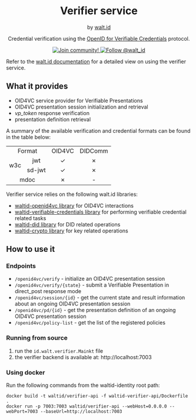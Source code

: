 <div align="center">
 <h1>Verifier service</h1>
 <span>by </span><a href="https://walt.id">walt.id</a>
  <p>Credential verification using the
<a href="https://openid.net/sg/openid4vc/">OpenID for Verifiable Credentials</a>
protocol.<p>

<a href="https://walt.id/community">
<img src="https://img.shields.io/badge/Join-The Community-blue.svg?style=flat" alt="Join community!" />
</a>
<a href="https://twitter.com/intent/follow?screen_name=walt_id">
<img src="https://img.shields.io/twitter/follow/walt_id.svg?label=Follow%20@walt_id" alt="Follow @walt_id" />
</a>
</div>

Refer to the
[walt.id documentation](https://docs.oss.walt.id/verifier/api/verify-oidc4vc)
for a detailed view on using the verifier service.

## What it provides

- OID4VC service provider for Verifiable Presentations
- OID4VC presentation session initialization and retrieval
- *vp_token* response verification
- presentation definition retrieval

A summary of the available verification and credential formats
can be found in the table below:

<table>
    <tbody>
        <!-- header -->
        <tr>
            <td align="center" colspan="2">Format</td>
            <td align="center">OID4VC</td>
            <td align="center">DIDComm</td>
        </tr>
        <!-- content -->
        <!-- w3c -->
        <!-- jwt -->
        <tr>
            <td align="center" rowspan="2">w3c</td>
            <td align="center">jwt</td>
            <td align="center">&check;</td>
            <td align="center">&cross;</td>
        </tr>
        <!-- sdjwt -->
        <tr>
            <td align="center">sd-jwt</td>
            <td align="center">&check;</td>
            <td align="center">&cross;</td>
        </tr>
        <!-- mdoc -->
        <tr>
            <td align="center" colspan="2">mdoc</td>
            <td align="center">&cross;</td>
            <td align="center">&dash;</td>
        </tr>
  </tbody>
</table>

Verifier service relies on the following walt.id libraries:

- [waltid-openid4vc library](https://github.com/walt-id/waltid-identity/tree/main/waltid-openid4vc)
  for OID4VC interactions
- [waltid-verifiable-credentials library](https://github.com/walt-id/waltid-identity/tree/main/waltid-verifiable-credentials)
  for performing verifiable credential related tasks
- [waltid-did library](https://github.com/walt-id/waltid-identity/tree/main/waltid-did)
  for DID related operations
- [waltid-crypto library](https://github.com/walt-id/waltid-identity/tree/main/waltid-crypto)
  for key related operations

## How to use it

### Endpoints

- `/openid4vc/verify` - initialize an OID4VC presentation session
- `/openid4vc/verify/{state}` - submit a Verifiable Presentation in direct_post response mode
- `/openid4vc/session/{id}` - get the current state and result information about
  an ongoing OID4VC presentation session
- `/openid4vc/pd/{id}` - get the presentation definition of an ongoing OID4VC presentation session
- `/openid4vc/policy-list` - get the list of the registered policies

### Running from source

1. run the `id.walt.verifier.Mainkt` file
2. the verifier backend is available at: http://localhost:7003

### Using docker

Run the following commands from the waltid-identity root path:

```shell
docker build -t waltid/verifier-api -f waltid-verifier-api/Dockerfile .
docker run -p 7003:7003 waltid/verifier-api --webHost=0.0.0.0 --webPort=7003 --baseUrl=http://localhost:7003
```
